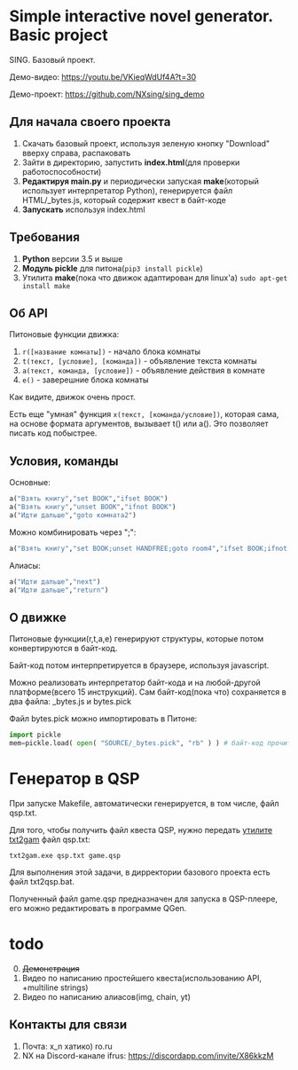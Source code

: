 # Simple interactive novel generator. Basic project

SING. Базовый проект.

Демо-видео: https://youtu.be/VKieqWdUf4A?t=30

Демо-проект: https://github.com/NXsing/sing_demo

## Для начала своего проекта
1. Скачать базовый проект, используя зеленую кнопку "Download" вверху справа, распаковать
2. Зайти в директорию, запустить **index.html**(для проверки работоспособности)
3. **Редактируя main.py** и периодически запуская **make**(который использует интерпретатор Python), генерируется файл HTML/_bytes.js, который содержит квест в байт-коде
4. **Запускать** используя index.html

## Требования
1. **Python** версии 3.5 и выше
2. **Модуль pickle** для питона(`pip3 install pickle`)
3. Утилита **make**(пока что движок адаптирован для linux'а) `sudo apt-get install make`

## Об API

Питоновые функции движка:
1. ```r([название комнаты])``` - начало блока комнаты
2. ```t(текст, [условие], [команда])``` - объявление текста комнаты
3. ```a(текст, команда, [условие])``` - объявление действия в комнате
4. ```e()``` - заверешние блока комнаты

Как видите, движок очень прост.

Есть еще "умная" функция `x(текст, [команда/условие])`, которая сама, на основе формата аргументов, вызывает t() или a(). Это позволяет писать код побыстрее.

## Условия, команды

Основные:
```python
a("Взять книгу","set BOOK","ifset BOOK")
a("Взять книгу","unset BOOK","ifnot BOOK")
a("Идти дальше","goto комната2")
```

Можно комбинировать через ";":
```python
a("Взять книгу","set BOOK;unset HANDFREE;goto room4","ifset BOOK;ifnot VISITED4")
```

Алиасы:
```python
a("Идти дальше","next")
a("Идти дальше","return")
```

## О движке

Питоновые функции(r,t,a,e) генерируют структуры, которые потом конвертируются в байт-код.

Байт-код потом интерпретируется в браузере, используя javascript.

Можно реализовать интерпретатор байт-кода и на любой-другой платформе(всего 15 инструкций). Сам байт-код(пока что) сохраняется в два файла: _bytes.js и bytes.pick

Файл bytes.pick можно импортировать в Питоне:
```python
import pickle
mem=pickle.load( open( "SOURCE/_bytes.pick", "rb" ) ) # байт-код прочитан
```

# Генератор в QSP
При запуске Makefile, автоматически генерируется, в том числе, файл qsp.txt.

Для того, чтобы получить файл квеста QSP, нужно передать [утилите txt2gam](http://qsp.su/index.php?option=com_content&task=view&id=52&Itemid=56) файл qsp.txt:
```
txt2gam.exe qsp.txt game.qsp
```
Для выполнения этой задачи, в дирректории базового проекта есть файл txt2qsp.bat.

Полученный файл game.qsp предназначен для запуска в QSP-плеере, его можно редактировать в программе QGen.

# todo

0. ~~Демонстрация~~
1. Видео по написанию простейшего квеста(использованию API, +multiline strings)
2. Видео по написанию алиасов(img, chain, yt)

## Контакты для связи

1. Почта: x_n хатико) ro.ru
2. NX на Discord-канале ifrus: https://discordapp.com/invite/X86kkzM
